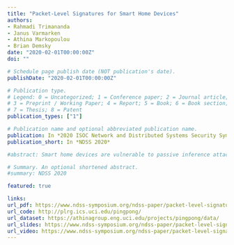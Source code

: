 ```yaml
---
title: "Packet-Level Signatures for Smart Home Devices"
authors:
- Rahmadi Trimananda
- Janus Varmarken
- Athina Markopoulou
- Brian Demsky
date: "2020-02-01T00:00:00Z"
doi: ""

# Schedule page publish date (NOT publication's date).
publishDate: "2020-02-01T00:00:00Z"

# Publication type.
# Legend: 0 = Uncategorized; 1 = Conference paper; 2 = Journal article;
# 3 = Preprint / Working Paper; 4 = Report; 5 = Book; 6 = Book section;
# 7 = Thesis; 8 = Patent
publication_types: ["1"]

# Publication name and optional abbreviated publication name.
publication: In *2020 ISOC Network and Distributed Systems Security Symposium (NDSS 2020)*
publication_short: In *NDSS 2020*

#abstract: Smart home devices are vulnerable to passive inference attacks based on network traffic, even in the presence of encryption. In this paper, we present PINGPONG, a tool that can automatically extract packet-level signatures for device events (e.g., light bulb turning ON/OFF) from network traffic. We evaluated PINGPONG on popular smart home devices ranging from smart plugs and thermostats to cameras, voice-activated devices, and smart TVs. We were able to: (1) automatically extract previously unknown signatures that consist of simple sequences of packet lengths and directions; (2) use those signatures to detect the devices or specific events with an average recall of more than 97%; (3) show that the signatures are unique among hundreds of millions of packets of real world network traffic; (4) show that our methodology is also applicable to publicly available datasets; and (5) demonstrate its robustness in different settings: events triggered by local and remote smartphones, as well as by home automation systems.

# Summary. An optional shortened abstract.
#summary: NDSS 2020

featured: true

links:
url_pdf: https://www.ndss-symposium.org/ndss-paper/packet-level-signatures-for-smart-home-devices/
url_code: http://plrg.ics.uci.edu/pingpong/
url_dataset: https://athinagroup.eng.uci.edu/projects/pingpong/data/
url_slides: https://www.ndss-symposium.org/ndss-paper/packet-level-signatures-for-smart-home-devices/
url_video: https://www.ndss-symposium.org/ndss-paper/packet-level-signatures-for-smart-home-devices/
---
```

